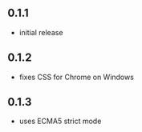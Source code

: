 ## 0.1.1

* initial release

## 0.1.2

* fixes CSS for Chrome on Windows

## 0.1.3

* uses ECMA5 strict mode
